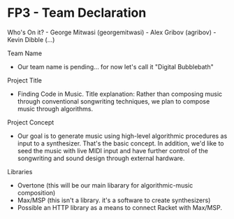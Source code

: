 # FP3 - Team Declaration

Who's On it?
      - George Mitwasi (georgemitwasi)
      - Alex Gribov (agribov)
      - Kevin Dibble (...)

Team Name
* Our team name is pending... for now let's call it "Digital Bubblebath"

Project Title
* Finding Code in Music. Title explanation: Rather than composing music through conventional songwriting techniques, we plan to compose music through algorithms.

Project Concept
*  Our goal is to generate music using high-level algorithmic procedures as input to a synthesizer. That's the basic concept. In addition, we'd like to seed the music with live MIDI input and have further control of the songwriting and sound design through external hardware.

Libraries
* Overtone (this will be our main libarary for algorithmic-music composition)
* Max/MSP (this isn't a library. it's a software to create synthesizers)
* Possible an HTTP library as a means to connect Racket with Max/MSP.
